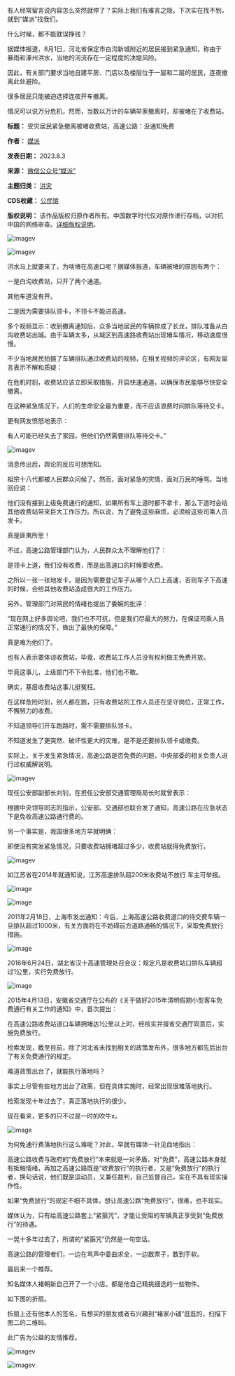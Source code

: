 有人经常留言说内容怎么突然就停了？实际上我们有难言之隐。下次实在找不到，就到“媒派”找我们。


什么时候，都不能耽误挣钱？


据媒体报道，8月1日，河北省保定市白沟新城附近的居民接到紧急通知，称由于暴雨和涿州洪水，当地的河流存在一定程度的决堤风险。


因此，有关部门要求当地自建平房、门店以及楼层位于一层和二层的居民，连夜撤离此处避险。


很多居民只能被迫选择连夜开车撤离。


情况可以说万分危机，然而，当数以万计的车辆举家撤离时，却被堵在了收费站。




**标题：** 受灾居民紧急撤离被堵收费站，高速公路：没通知免费  

**作者：** [媒派](https://chinadigitaltimes.net/space/媒派)  

**发表日期：** 2023.8.3  

**来源：** [微信公众号“媒派”](https://web.archive.org/web/https://mp.weixin.qq.com/s/o4isS7lMgJe0vJQk8mSDnA)  

**主题归类：** [洪灾](https://chinadigitaltimes.net/space/洪灾)  

**CDS收藏：** [公民馆](https://chinadigitaltimes.net/space/%E5%85%AC%E6%B0%91%E9%A6%86)  

**版权说明：** 该作品版权归原作者所有。中国数字时代仅对原作进行存档，以对抗中国的网络审查。[详细版权说明](https://chinadigitaltimes.net/chinese/copyright)。


![imagev](https://chinadigitaltimes.net/chinese/files/2023/08/post-698979-64cb7ed623c16.)


![imagev](https://chinadigitaltimes.net/chinese/files/2023/08/post-698979-64cb7ed62ad6a.)


洪水马上就要来了，为啥堵在高速口呢？据媒体报道，车辆被堵的原因有两个：


一是白沟收费站，只开了两个通道。


其他车道没有开。


二是因为需要排队领卡，不领卡不能进高速。


多个视频显示：收到撤离通知后，众多当地居民的车辆排成了长龙，排队准备从白沟收费站出城。由于车辆太多，从城区到高速路收费站出现堵车情况，移动速度很慢。


不少当地居民拍摄了车辆排队通过收费站的视频，在相关视频的评论区，有网友留言表示不解和质疑：


在危机时刻，收费站应该立即采取措施，开启快速通道，以确保市民能够尽快安全撤离。


在这种紧急情况下，人们的生命安全最为重要，而不应该浪费时间排队等待交卡。


更有网友愤怒地表示：


有人可能已经失去了家园，但他们仍然需要排队等待交卡。”


![imagev](https://chinadigitaltimes.net/chinese/files/2023/08/post-698979-64cb7ed635866.)


消息传出后，舆论的反应可想而知。


祖宗十八代都被人民群众问候了。然而，面对紧急的灾情，面对万民的唾骂。当地回应说：


他们没有接到上级免费通行的通知，如果所有车上道时都不拿卡，那么下道时会给其他收费站带来巨大工作压力。所以说，为了避免这些麻烦，必须给这些司乘人员发卡。


真是匪夷所思！


不过，高速公路管理部门认为，人民群众太不理解他们了：


是领卡上道，我们没有收费，而是出高速口的时候要收费。


之所以一张一张地发卡，是因为需要登记车子从哪个入口上高速，否则车子下高速的时候，会给其他收费站造成很大的工作压力。


另外，管理部门对网民的情绪也提出了委婉的批评：


“现在网上好多舆论吧，我们也不可抗，但是我们尽最大的努力，在保证司乘人员正常通行的情况下，做出了最快的保障。”


真是难为他们了。


也有人表示要体谅收费站，毕竟，收费站工作人员没有权利做主免费开放。


毕竟这事儿，上级部门不下令批准，他们也不敢。


确实，基层收费站这事儿挺冤枉。


在这样危险时刻，别人都在跑，只有收费站的工作人员还在坚守岗位，正常工作，不懈努力的收费。


不知道领导们开车跑路时，需不需要排队领卡。


不知道发生了更突然、破坏性更大的灾难，是不是还要排队领卡或缴费。


实际上，关于发生紧急情况，高速公路是否免费的问题，中央部委的相关负责人进行过权威解说明。


![imagev](https://chinadigitaltimes.net/chinese/files/2023/08/post-698979-64cb7ed642d27.)


现任公安部副部长刘钊，在担任公安部交通管理局局长时就曾表示：


根据中央领导同志的指示，公安部、交通部也联合发了通知，高速公路在应急状态下是免收高速公路通行费的。


另一个事实是，我国很多地方早就明确：


即使没有突发紧急情况，只要收费站拥堵超过多少，收费站就得免费放行。


![imagev](https://chinadigitaltimes.net/chinese/files/2023/08/post-698979-64cb7ed64c511.)


如江苏省在2014年就通知说，江苏高速排队超200米收费站不放行 车主可举报。


![image](https://chinadigitaltimes.net/chinese/files/2023/08/post-698979-64cb7ed654241.)


![image](https://chinadigitaltimes.net/chinese/files/2023/08/post-698979-64cb7ed65bc52.)


2011年2月18日，上海市发出通知：今后，上海高速公路收费道口的待交费车辆一旦排队超过1000米，有关方面将在不妨碍前方道路通畅的情况下，采取免费放行措施。


![image](https://chinadigitaltimes.net/chinese/files/2023/08/post-698979-64cb7ed663bf7.)


2016年6月24日，湖北省汉十高速管理处召会议：规定凡是收费站口排队车辆超过1公里，实行免费放行。


![image](https://chinadigitaltimes.net/chinese/files/2023/08/post-698979-64cb7ed66bbf2.)


2015年4月13日，安徽省交通厅在公布的《关于做好2015年清明假期小型客车免费通行有关工作的通知》中，首次提出：


在高速公路收费站道口车辆拥堵达1公里以上时，经核实并报省交通厅同意后，实施免费放行。


检索发现，截至目前，除了河北省未找到相关的政策发布外，很多地方都先后出台了有关免费通行的规定。


难道政策出台了，就能执行落地吗？


事实上尽管有些地方出台了政策，但在具体实施时，经常出现很难落地执行。


检索发现十年过去了，真正落地执行的很少。


现在看来，更多的只不过是一时的吹牛x。


![image](https://chinadigitaltimes.net/chinese/files/2023/08/post-698979-64cb7ed6757e8.)


为何免通行费落地执行这么难呢？对此，早就有媒体一针见血地指出：


高速公路收费与政府的“免费放行”本来就是一对矛盾，对“免费”，高速公路本身就有抵触情绪，再加之高速公路既是“收费放行”的执行者，又是“免费放行”的执行者，换句话说，他们既是运动员，又兼任裁判，自己监督自己，实在不具有现实操作性。


如果“免费放行”的规定不细不具体，想让高速公路“免费放行”，很难，也不现实。


媒体认为，只有给高速公路套上“紧箍咒”，才能让受阻的车辆真正享受到“免费放行”的待遇。


一晃十多年过去了，所谓的“紧箍咒”仍然是一句空话。


高速公路的管理者们，一边在骂声中委曲求全，一边数票子，数到手软。


最后来一个推荐。


知名媒体人褚朝新自己开了一个小店。都是他自己精挑细选的一些物件。


如下图的折扇。


折扇上还有他本人的签名，有想买的朋友或者有兴趣到“褚家小铺”逛逛的，扫描下图二的二维码。


此广告为公益的友情推荐。


![imagev](https://chinadigitaltimes.net/chinese/files/2023/08/post-698979-64cb7ed67e7be.)


![imagev](https://chinadigitaltimes.net/chinese/files/2023/08/post-698979-64cb7ed6865e9.)

